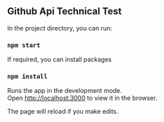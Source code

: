 ## Github Api Technical Test

In the project directory, you can run:

### `npm start`

If required, you can install packages

### `npm install`

Runs the app in the development mode.<br />
Open [http://localhost:3000](http://localhost:3000) to view it in the browser.

The page will reload if you make edits.<br />
